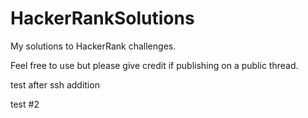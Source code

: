 # HackerRankSolutions
My solutions to HackerRank challenges.

Feel free to use but please give credit if publishing on a public thread.

test after ssh addition

test #2

